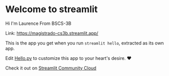 # Welcome to streamlit
Hi I'm Laurence From BSCS-3B

Link: https://magistrado-cs3b.streamlit.app/

This is the app you get when you run `streamlit hello`, extracted as its own app.

Edit [Hello.py](./Hello.py) to customize this app to your heart's desire. ❤️

Check it out on [Streamlit Community Cloud](https://st-hello-app.streamlit.app/)
